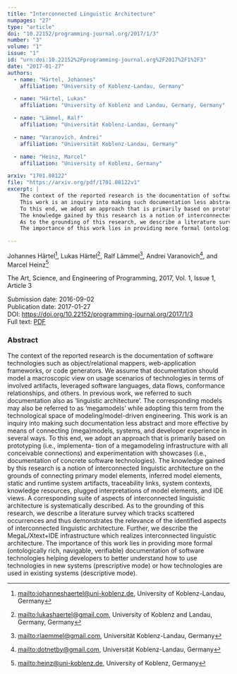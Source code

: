 ```yaml
---
title: "Interconnected Linguistic Architecture"
numpages: "27"
type: "article"
doi: "10.22152/programming-journal.org/2017/1/3"
number: "3"
volume: "1"
issue: "1"
id: "urn:doi:10.22152%2Fprogramming-journal.org%2F2017%2F1%2F3"
date: "2017-01-27"
authors: 
  - name: "Härtel, Johannes"
    affiliation: "University of Koblenz-Landau, Germany"

  - name: "Härtel, Lukas"
    affiliation: "University of Koblenz and Landau, Germany, Germany"

  - name: "Lämmel, Ralf"
    affiliation: "Universität Koblenz-Landau, Germany"

  - name: "Varanovich, Andrei"
    affiliation: "Universität Koblenz-Landau, Germany"

  - name: "Heinz, Marcel"
    affiliation: "University of Koblenz, Germany"

arxiv: "1701.08122"
file: "https://arxiv.org/pdf/1701.08122v1"
excerpt: |
    The context of the reported research is the documentation of software technologies such as object/relational mappers, web-application frameworks, or code generators. We assume that documentation should model a macroscopic view on usage scenarios of technologies in terms of involved artifacts, leveraged software languages, data flows, conformance relationships, and others. In previous work, we referred to such documentation also as ‘linguistic architecture’. The corresponding models may also be referred to as ‘megamodels’ while adopting this term from the technological space of modeling/model-driven engineering.
    This work is an inquiry into making such documentation less abstract and more effective by means of connecting (mega)models, systems, and developer experience in several ways.
    To this end, we adopt an approach that is primarily based on prototyping (i.e., implementa- tion of a megamodeling infrastructure with all conceivable connections) and experimentation with showcases (i.e., documentation of concrete software technologies).
    The knowledge gained by this research is a notion of interconnected linguistic architecture on the grounds of connecting primary model elements, inferred model elements, static and runtime system artifacts, traceability links, system contexts, knowledge resources, plugged interpretations of model elements, and IDE views. A corresponding suite of aspects of interconnected linguistic architecture is systematically described.
    As to the grounding of this research, we describe a literature survey which tracks scattered occurrences and thus demonstrates the relevance of the identified aspects of interconnected linguistic architecture. Further, we describe the MegaL/Xtext+IDE infrastructure which realizes interconnected linguistic architecture.
    The importance of this work lies in providing more formal (ontologically rich, navigable, verifiable) documentation of software technologies helping developers to better understand how to use technologies in new systems (prescriptive mode) or how technologies are used in existing systems (descriptive mode).

---
```

Johannes Härtel[^1], Lukas Härtel[^2], Ralf Lämmel[^3], Andrei Varanovich[^4], and Marcel Heinz[^5]

The Art, Science, and Engineering of Programming, 2017, Vol. 1, Issue 1, Article 3

Submission date: 2016-09-02  
Publication date: 2017-01-27  
DOI: <https://doi.org/10.22152/programming-journal.org/2017/1/3>  
Full text: [PDF](https://arxiv.org/pdf/1701.08122v1)  


### Abstract

The context of the reported research is the documentation of software technologies such as object/relational mappers, web-application frameworks, or code generators. We assume that documentation should model a macroscopic view on usage scenarios of technologies in terms of involved artifacts, leveraged software languages, data flows, conformance relationships, and others. In previous work, we referred to such documentation also as ‘linguistic architecture’. The corresponding models may also be referred to as ‘megamodels’ while adopting this term from the technological space of modeling/model-driven engineering.
This work is an inquiry into making such documentation less abstract and more effective by means of connecting (mega)models, systems, and developer experience in several ways.
To this end, we adopt an approach that is primarily based on prototyping (i.e., implementa- tion of a megamodeling infrastructure with all conceivable connections) and experimentation with showcases (i.e., documentation of concrete software technologies).
The knowledge gained by this research is a notion of interconnected linguistic architecture on the grounds of connecting primary model elements, inferred model elements, static and runtime system artifacts, traceability links, system contexts, knowledge resources, plugged interpretations of model elements, and IDE views. A corresponding suite of aspects of interconnected linguistic architecture is systematically described.
As to the grounding of this research, we describe a literature survey which tracks scattered occurrences and thus demonstrates the relevance of the identified aspects of interconnected linguistic architecture. Further, we describe the MegaL/Xtext+IDE infrastructure which realizes interconnected linguistic architecture.
The importance of this work lies in providing more formal (ontologically rich, navigable, verifiable) documentation of software technologies helping developers to better understand how to use technologies in new systems (prescriptive mode) or how technologies are used in existing systems (descriptive mode).


[^1]: <mailto:johanneshaertel@uni-koblenz.de>, University of Koblenz-Landau, Germany

[^2]: <mailto:lukashaertel@gmail.com>, University of Koblenz and Landau, Germany, Germany

[^3]: <mailto:rlaemmel@gmail.com>, Universität Koblenz-Landau, Germany

[^4]: <mailto:dotnetby@gmail.com>, Universität Koblenz-Landau, Germany

[^5]: <mailto:heinz@uni-koblenz.de>, University of Koblenz, Germany

